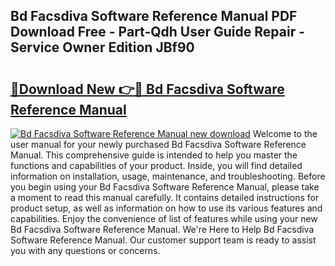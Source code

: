 ## Bd Facsdiva Software Reference Manual PDF Download Free - Part-Qdh User Guide Repair - Service Owner Edition JBf90

# <h2><a href="http://bc13470.oget.top/?id=Bd+Facsdiva+Software+Reference+Manual">🔗Download New 👉🔴 Bd Facsdiva Software Reference Manual</a></h2>

[![Bd Facsdiva Software Reference Manual new download](https://i.imgur.com/5g1atiW.png)](http://bc13470.oget.top/?id=Bd+Facsdiva+Software+Reference+Manual)
Welcome to the user manual for your newly purchased Bd Facsdiva Software Reference Manual. This comprehensive guide is intended to help you master the functions and capabilities of your product. Inside, you will find detailed information on installation, usage, maintenance, and troubleshooting. Before you begin using your Bd Facsdiva Software Reference Manual, please take a moment to read this manual carefully. It contains detailed instructions for product setup, as well as information on how to use its various features and capabilities. Enjoy the convenience of list of features while using your new Bd Facsdiva Software Reference Manual. We're Here to Help Bd Facsdiva Software Reference Manual. Our customer support team is ready to assist you with any questions or concerns.
